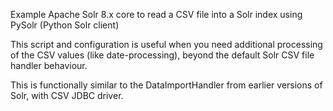 Example Apache Solr 8.x core to read a CSV file into a Solr index
using PySolr (Python Solr client)

This script and configuration is useful when you need additional
processing of the CSV values (like date-processing), beyond the
default Solr CSV file handler behaviour.

This is functionally similar to the DataImportHandler from earlier
versions of Solr, with CSV JDBC driver.
